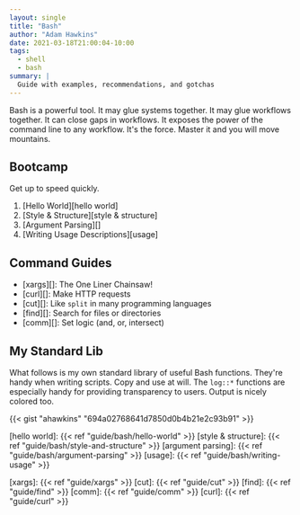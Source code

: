 ```yaml
---
layout: single
title: "Bash"
author: "Adam Hawkins"
date: 2021-03-18T21:00:04-10:00
tags:
  - shell
  - bash
summary: |
  Guide with examples, recommendations, and gotchas
---
```


Bash is a powerful tool. It may glue systems together. It may glue
workflows together. It can close gaps in workflows. It exposes the
power of the command line to any workflow. It's the force. Master it
and you will move mountains.

## Bootcamp

Get up to speed quickly.

1. [Hello World][hello world]
2. [Style & Structure][style & structure]
3. [Argument Parsing][]
4. [Writing Usage Descriptions][usage]

## Command Guides

- [xargs][]: The One Liner Chainsaw!
- [curl][]: Make HTTP requests
- [cut][]: Like `split` in many programming languages
- [find][]: Search for files or directories
- [comm][]: Set logic (and, or, intersect)

## My Standard Lib

What follows is my own standard library of useful Bash functions.
They're handy when writing scripts. Copy and use at will. The `log::*`
functions are especially handy for providing transparency to users.
Output is nicely colored too.

{{< gist "ahawkins" "694a02768641d7850d0b4b21e2c93b91" >}}

[hello world]: {{< ref "guide/bash/hello-world" >}}
[style & structure]: {{< ref "guide/bash/style-and-structure" >}}
[argument parsing]: {{< ref "guide/bash/argument-parsing" >}}
[usage]: {{< ref "guide/bash/writing-usage" >}}

[xargs]: {{< ref "guide/xargs" >}}
[cut]: {{< ref "guide/cut" >}}
[find]: {{< ref "guide/find" >}}
[comm]: {{< ref "guide/comm" >}}
[curl]: {{< ref "guide/curl" >}}
